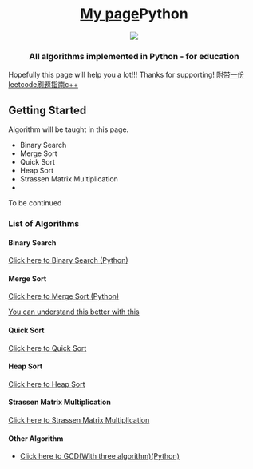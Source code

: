 <div align="center">
<!-- Title: -->
    <h1><a href= "https://github.com/niehmanyo">My page</a>Python</h1>
<body><img src="https://cn.bing.com/images/search?view=detailV2&ccid=SJpp2pww&id=5BB3FB96D0611E469089D3BB6E15CC98AC605F4B&thid=OIP.SJpp2pwwZgUulL_cQoPn8gHaDt&mediaurl=https%3a%2f%2fstatic0.makeuseofimages.com%2fwordpress%2fwp-content%2fuploads%2f2020%2f10%2fThe-9-best-free-coding-software-tools-for-writing-your-first-app.jpg&exph=840&expw=1680&q=code&simid=608041964821174851&FORM=IRPRST&ck=2C2FDB4DD6A2FE25F3453A4AB16BF3D2&selectedIndex=9&ajaxhist=0&ajaxserp=0"></body>
<!-- Short description: -->
  <h3>All algorithms implemented in Python - for education</h3>
</div>

Hopefully this page will help you a lot!!! Thanks for supporting!
<a href="https://github.com/niehmanyo/Jupyter_notebook/blob/main/LeetCode%E5%88%B7%E9%A2%98%E6%8C%87%E5%8D%97.pdf">附带一份leetcode刷题指南c++</a>

## Getting Started

Algorithm will be taught in this page.
* Binary Search
* Merge Sort
* Quick Sort
* Heap Sort
* Strassen Matrix Multiplication
* 
To be continued

### List of Algorithms 

#### Binary Search
<a href="https://github.com/niehmanyo/Jupyter_notebook/blob/main/binary_search.ipynb">Click here to Binary Search (Python) </a>

#### Merge Sort
<p><a href ="https://github.com/niehmanyo/Jupyter_notebook/blob/main/merge_sort.ipynb">Click here to Merge Sort (Python)</a></p>
<p><a href ="https://gitee.com/nie-wenyu/jupyter_notebook/blob/master/merge_sort.jpg">You can understand this better with this </a></p>

#### Quick Sort
<p><a href="https://github.com/niehmanyo/Jupyter_notebook/blob/main/quick_sort.ipynb">Click here to Quick Sort</a></p>

#### Heap Sort
<p><a href="https://github.com/niehmanyo/Jupyter_notebook/blob/main/heap_sort.ipynb">Click here to Heap Sort</a></p>

#### Strassen Matrix Multiplication 
<p><a href ="https://github.com/niehmanyo/Jupyter_notebook/blob/main/strassen_matrix.ipynb">Click here to Strassen Matrix Multiplication</a></p>

#### Other Algorithm
* <a href ="https://github.com/niehmanyo/Jupyter_notebook/blob/main/gcd_algorithm.ipynb">Click here to GCD(With three algorithm)(Python)</a>


